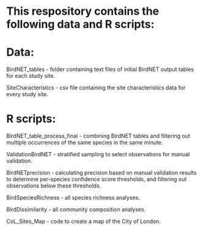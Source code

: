 # This respository contains the following data and R scripts:

# Data:
BirdNET_tables - folder containing text files of initial BirdNET output tables for each study site.

SiteCharacteristics - csv file containing the site characteristics data for every study site.

# R scripts:
BirdNET_table_process_final - combining BirdNET tables and filtering out multiple occurrences of the same species in the same minute.

ValidationBirdNET - stratified sampling to select observations for manual validation. 

BirdNETprecision - calculating precision based on manual validation results to determine per-species confidence score thresholds, and filtering out observations below these thresholds.

BirdSpeciesRichness - all species richness analyses.

BirdDissimilarity - all community composition analyses.

CoL_Sites_Map - code to create a map of the City of London.
